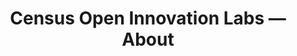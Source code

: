 ---
permalink: /about/
title: "Census Open Innovation Labs — About"
description: "Showcase our mission and team"
layout: about
class: about

header:
  - name: Our Mission
    blurb: COIL’s mission is to source knowledge and solutions to solve key challenges for the Census Bureau and the public at large through human-centered design, data, creative media, and technology.

coil-capabilities:
  - name: |-
      Creative Solutions to Sticky Problems
    blurb: We help you identify unique solutions when well-worn paths are unsuccessful.
  - name: |-
      Design & User Research<br><br>
    blurb: We develop and implement world-class branding, design, digital tools, and websites. We also conduct rapid, rigorous user research to diagnose user experience (UX) problems and make improvements for data consumers.
  - name: |-
      Challenges, Tech Sprints, & Crowdsourcing
    blurb: We engage experts from the public to generate solutions, using approaches such as prize challenges, tech sprints, design-a-thons, crowdsourcing, citizen science, and more. We specialize in tech industry engagement.
  - name: |-
      Strategic Cross-Sector Collaborations
    blurb: We develop high-ROI avenues to partner with all levels of government, industry, academia, communities, and civil society. We can help you reach outside your usual stakeholder network and implement more valuable ways to engage your audience.
  - name: |-
      Policy Innovation<br><br>
    blurb: We prototype repeatable and scalable innovations – such as processes, use of high value legal authorities, and hiring strategies – at the Census Bureau and can help you determine how to leverage them in your work.
  - name: |-
      Facilitation<br><br>
    blurb: We create award-winning, highly engaging events. If you need a cross-sector or internal conference, demo day, workshop, or brainstorm expertly facilitated to deliver insights, ideas, strategies, conclusions, or consensus, COIL's world-class facilitators can help design and implement sessions for your team.
---
